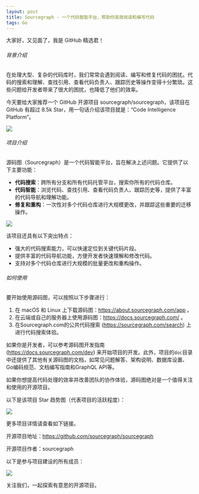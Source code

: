 ```yaml
---
layout: post
title: Sourcegraph - 一个代码智能平台，帮助你高效阅读和编写代码
tags: Go
---
```


大家好，又见面了，我是 GitHub 精选君！

###### 背景介绍

在处理大型、复杂的代码库时，我们常常会遇到阅读、编写和修复代码的困扰。代码的搜索和理解、查找引用、查看代码负责人、跟踪历史等操作变得十分繁琐。这些问题给开发者带来了很大的困扰，也降低了他们的效率。

今天要给大家推荐一个 GitHub 开源项目 sourcegraph/sourcegraph，该项目在 GitHub 有超过 8.5k Star，用一句话介绍该项目就是：“Code Intelligence Platform”。

![](https://p21.p4.n0.cdn.getcloudapp.com/items/12u7NWXL/5e21725d-6e84-4ccd-8300-27bf9a050416.svg)

###### 项目介绍

源码图（Sourcegraph）是一个代码智能平台，旨在解决上述问题。它提供了以下主要功能：

- **代码搜索**：跨所有分支和所有代码托管平台，搜索你所有的代码仓库。
- **代码智能**：浏览代码、查找引用、查看代码负责人、跟踪历史等，提供了丰富的代码导航和理解功能。
- **修复和重构**：一次性对多个代码仓库进行大规模更改，并跟踪这些重要的迁移操作。

![](https://about.sourcegraph.com/home/banner.png)

该项目还具有以下突出特点：
- 强大的代码搜索能力，可以快速定位到关键代码片段。
- 提供丰富的代码导航功能，方便开发者快速理解和修改代码。
- 支持对多个代码仓库进行大规模的批量更改和重构操作。

###### 如何使用

要开始使用源码图，可以按照以下步骤进行：

1. 在 macOS 和 Linux 上下载源码图：https://about.sourcegraph.com/app 。
2. 在云端或自己的服务器上使用源码图：https://docs.sourcegraph.com/ 。
3. 在Sourcegraph.com的公共代码搜索 (https://sourcegraph.com/search) 上进行代码搜索体验。

如果你是开发者，可以参考源码图开发指南 (https://docs.sourcegraph.com/dev) 来开始项目的开发。此外，项目的`doc`目录中还提供了其他有关源码图的文档，如常见问题解答、架构说明、数据库设置、Go编码规范、文档编写指南和GraphQL API等。

如果你想提高代码处理的效率并改善团队的协作体验，源码图绝对是一个值得关注和使用的开源项目。

以下是该项目 Star 趋势图（代表项目的活跃程度）：

![](https://api.star-history.com/svg?repos=sourcegraph/sourcegraph&type=Timeline)

更多项目详情请查看如下链接。

开源项目地址：https://github.com/sourcegraph/sourcegraph 

开源项目作者：sourcegraph

以下是参与项目建设的所有成员：

![](https://contrib.rocks/image?repo=sourcegraph/sourcegraph)

关注我们，一起探索有意思的开源项目。

